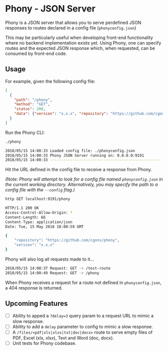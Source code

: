 # Phony - JSON Server

Phony is a JSON server that allows you to serve perdefined JSON responses to routes declared in a config file (`phonyconfig.json`)

This may be particularly useful when developing front-end functionality where no backend implementation exists yet. Using Phony, one can specify routes and the expected JSON response which, when requested, can be consumed by front-end code.

## Usage

For example, given the following config file:
```json
[
  {
    "path": "/phony",
    "method": "GET",
    "status": 200,
    "data": {"version": "x.x.x", "repository": "https://github.com/cgons/phony"}
  }
]
```

Run the Phony CLI:
```bash
./phony

2018/05/15 14:00:33 Loaded config file: ./phonyconfig.json
2018/05/15 14:00:33 Phony JSON Server running on: 0.0.0.0:9191
2018/05/15 14:00:33 -------------------------------------------------
```
Hit the URL defined in the config file to receive a response from Phony.

_(Note: Phony will attempt to look for a config file named `phonyconfig.json` in the current working directory. Alternatively, you may specify the path to a config file with the `--config` flag.)_
```bash
http GET localhost:9191/phony

HTTP/1.1 200 OK
Access-Control-Allow-Origin: *
Content-Length: 66
Content-Type: application/json
Date: Tue, 15 May 2018 18:00:59 GMT

{
    "repository": "https://github.com/cgons/phony",
    "version": "x.x.x"
}
```

Phony will also log all requests made to it...
```bash
2018/05/15 14:00:37 Request: GET -> /test-route
2018/05/15 14:00:49 Request: GET -> /phony
```

When Phony receives a request for a route not defined in `phonyconfig.json`, a 404 response is returned.

## Upcoming Features
- [ ] Ability to apped a `?delay=3` query param to a request URL to mimic a slow response.
- [ ] Ability to add a `delay` parameter to config to mimic a slow response.
- [ ] A `/files/<pdf|xls|xlxs|txt|doc|docx>` route to serve empty files of PDF, Excel (xls, xlsx), Text and Word (doc, docx).
- [ ] Unit tests for Phony codebase.
